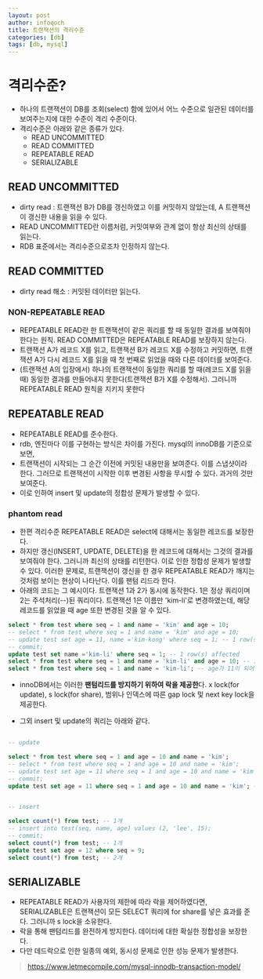 ```yaml
---
layout: post
author: infoqoch
title: 트랜잭션의 격리수준
categories: [db]
tags: [db, mysql]
---
```


# 격리수준?
- 하나의 트랜잭션이 DB를 조회(select) 함에 있어서 어느 수준으로 일관된 데이터를 보여주는지에 대한 수준이 격리 수준이다. 
- 격리수준은 아래와 같은 종류가 있다. 
    - READ UNCOMMITTED
    - READ COMMITTED
    - REPEATABLE READ
    - SERIALIZABLE

## READ UNCOMMITTED
- dirty read : 트랜잭션 B가 DB를 갱신하였고 이를 커밋하지 않았는데, A 트랜잭션이 갱신한 내용을 읽을 수 있다. 
- READ UNCOMMITTED란 이름처럼, 커밋여부와 관계 없이 항상 최신의 상태를 읽는다. 
- RDB 표준에서는 격리수준으로조차 인정하지 않는다.

## READ COMMITTED
- dirty read 해소 : 커밋된 데이터만 읽는다.

### NON-REPEATABLE READ 
- REPEATABLE READ란 한 트랜잭션이 같은 쿼리를 할 때 동일한 결과를 보여줘야 한다는 원칙. READ COMMITTED은 REPEATABLE READ를 보장하지 않는다.
- 트랜잭션 A가 레코드 X를 읽고, 트랜잭션 B가 레코드 X를 수정하고 커밋하면, 트랜잭션 A가 다시 레코드 X를 읽을 때 첫 번째로 읽었을 때와 다른 데이터를 보여준다.
- (트랜잭션 A의 입장에서) 하나의 트랜잭션이 동일한 쿼리를 할 때(레코드 X를 읽을 때) 동일한 결과를 만들어내지 못한다(트랜잭션 B가 X를 수정해서). 그러니까 REPEATABLE READ 원칙을 지키지 못한다

## REPEATABLE READ
- REPEATABLE READ를 준수한다.
- rdb, 엔진마다 이를 구현하는 방식은 차이를 가진다. mysql의 innoDB를 기준으로 보면, 
- 트랜잭션이 시작되는 그 순간 이전에 커밋된 내용만을 보여준다. 이를 스냅샷이라 한다. 그러므로 트랜잭션이 시작한 이후 변경된 사항을 무시할 수 있다. 과거의 것만 보여준다.
- 이로 인하여 insert 및 update의 정합성 문제가 발생할 수 있다.

### phantom read 
- 한편 격리수준 REPEATABLE READ은 select에 대해서는 동일한 레코드를 보장한다.
- 하지만 갱신(INSERT, UPDATE, DELETE)을 한 레코드에 대해서는 그것의 결과를 보여줘야 한다. 그러니까 최신의 상태를 리턴한다. 이로 인한 정합성 문제가 발생할 수 있다. 이러한 문제로, 트랜잭션이 갱신을 한 경우 REPEATABLE READ가 깨지는 것처럼 보이는 현상이 나타난다. 이를 팬텀 리드라 한다. 
- 아래의 코드는 그 예시이다. 트랜잭션 1과 2가 동시에 동작한다. 1은 정상 쿼리이며 2는 주석처리(--)된 쿼리이다. 트랜잭션 1은 이름만 'kim-li'로 변경하였는데, 해당 레코드를 읽었을 때 age 또한 변경된 것을 알 수 있다. 

```sql
select * from test where seq = 1 and name = 'kim' and age = 10;
-- select * from test where seq = 1 and name = 'kim' and age = 10;
-- update test set age = 11, name ='kim-kong' where seq = 1; -- 1 row(s) affected 
-- commit;
update test set name ='kim-li' where seq = 1; -- 1 row(s) affected
select * from test where seq = 1 and name = 'kim-li' and age = 10; -- 없음
select * from test where seq = 1 and name = 'kim-li'; -- age가 11이 되어 있음.
```

- innoDB에서는 이러한 **팬텀리드를 방지하기 위하여 락을 제공한**다. x lock(for update), s lock(for share), 범위나 인덱스에 따른 gap lock 및 next key lock을 제공한다.

- 그외 insert 및 update의 쿼리는 아래와 같다. 

```sql

-- update 

select * from test where seq = 1 and age = 10 and name = 'kim';
-- select * from test where seq = 1 and age = 10 and name = 'kim';
-- update test set age = 11 where seq = 1 and age = 10 and name = 'kim'; -- 1 row(s) affected 
-- commit;
update test set age = 11 where seq = 1 and age = 10 and name = 'kim'; -- 0 row(s) affected 


-- insert 

select count(*) from test; -- 1개
-- insert into test(seq, name, age) values (2, 'lee', 15);
-- commit;
select count(*) from test; -- 1개
update test set age = 12 where seq = 9;
select count(*) from test; -- 2개
```

## SERIALIZABLE
- REPEATABLE READ가 사용자의 제한에 따라 락을 제어하였다면, SERIALIZABLE은 트랜잭션이 모든 SELECT 쿼리에 for share를 넣은 효과를 준다. 그러니까 s lock을 소유한다.
- 락을 통해 팬텀리드를 완전하게 방지한다. 데이터에 대한 확실한 정합성을 보장한다. 
- 다만 데드락으로 인한 일종의 예외, 동시성 문제로 인한 성능 문제가 발생한다.

> https://www.letmecompile.com/mysql-innodb-transaction-model/